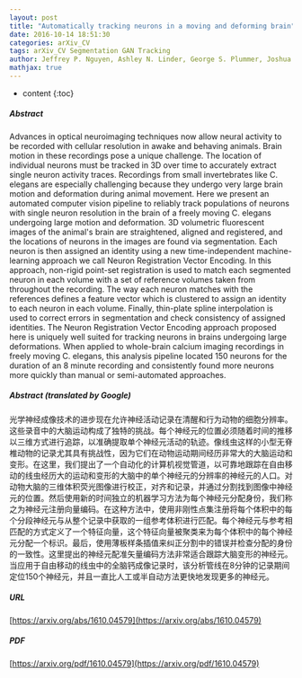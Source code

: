 ```yaml
---
layout: post
title: "Automatically tracking neurons in a moving and deforming brain"
date: 2016-10-14 18:51:30
categories: arXiv_CV
tags: arXiv_CV Segmentation GAN Tracking
author: Jeffrey P. Nguyen, Ashley N. Linder, George S. Plummer, Joshua W. Shaevitz, Andrew M. Leifer
mathjax: true
---
```


* content
{:toc}

##### Abstract
Advances in optical neuroimaging techniques now allow neural activity to be recorded with cellular resolution in awake and behaving animals. Brain motion in these recordings pose a unique challenge. The location of individual neurons must be tracked in 3D over time to accurately extract single neuron activity traces. Recordings from small invertebrates like C. elegans are especially challenging because they undergo very large brain motion and deformation during animal movement. Here we present an automated computer vision pipeline to reliably track populations of neurons with single neuron resolution in the brain of a freely moving C. elegans undergoing large motion and deformation. 3D volumetric fluorescent images of the animal's brain are straightened, aligned and registered, and the locations of neurons in the images are found via segmentation. Each neuron is then assigned an identity using a new time-independent machine-learning approach we call Neuron Registration Vector Encoding. In this approach, non-rigid point-set registration is used to match each segmented neuron in each volume with a set of reference volumes taken from throughout the recording. The way each neuron matches with the references defines a feature vector which is clustered to assign an identity to each neuron in each volume. Finally, thin-plate spline interpolation is used to correct errors in segmentation and check consistency of assigned identities. The Neuron Registration Vector Encoding approach proposed here is uniquely well suited for tracking neurons in brains undergoing large deformations. When applied to whole-brain calcium imaging recordings in freely moving C. elegans, this analysis pipeline located 150 neurons for the duration of an 8 minute recording and consistently found more neurons more quickly than manual or semi-automated approaches.

##### Abstract (translated by Google)
光学神经成像技术的进步现在允许神经活动记录在清醒和行为动物的细胞分辨率。这些录音中的大脑运动构成了独特的挑战。每个神经元的位置必须随着时间的推移以三维方式进行追踪，以准确提取单个神经元活动的轨迹。像线虫这样的小型无脊椎动物的记录尤其具有挑战性，因为它们在动物运动期间经历非常大的大脑运动和变形。在这里，我们提出了一个自动化的计算机视觉管道，以可靠地跟踪在自由移动的线虫经历大的运动和变形的大脑中的单个神经元的分辨率的神经元的人口。对动物大脑的三维体积荧光图像进行校正，对齐和记录，并通过分割找到图像中神经元的位置。然后使用新的时间独立的机器学习方法为每个神经元分配身份，我们称之为神经元注册向量编码。在这种方法中，使用非刚性点集注册将每个体积中的每个分段神经元与从整个记录中获取的一组参考体积进行匹配。每个神经元与参考相匹配的方式定义了一个特征向量，这个特征向量被聚类来为每个体积中的每个神经元分配一个标识。最后，使用薄板样条插值来纠正分割中的错误并检查分配的身份的一致性。这里提出的神经元配准矢量编码方法非常适合跟踪大脑变形的神经元。当应用于自由移动的线虫中的全脑钙成像记录时，该分析管线在8分钟的记录期间定位150个神经元，并且一直比人工或半自动方法更快地发现更多的神经元。

##### URL
[https://arxiv.org/abs/1610.04579](https://arxiv.org/abs/1610.04579)

##### PDF
[https://arxiv.org/pdf/1610.04579](https://arxiv.org/pdf/1610.04579)

